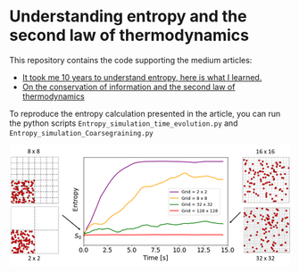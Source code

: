 # Understanding entropy and the second law of thermodynamics

This repository contains the code supporting the medium articles:

- [It took me 10 years to understand entropy, here is what I learned.](https://aurelien-pelissier.medium.com/rewinding-the-universe-to-the-beginning-of-time-b98c82e6a606)  
- [On the conservation of information and the second law of thermodynamics](https://aurelien-pelissier.medium.com/on-the-conservation-of-information-and-the-second-law-of-thermodynamics-f22c0645d8ec)

To reproduce the entropy calculation presented in the article, you can run the python scripts `Entropy_simulation_time_evolution.py` and `Entropy_simulation_Coarsegraining.py`

<p align="center">
  <img src="https://raw.githubusercontent.com/Aurelien-Pelissier/Medium/master/Understanding%20entropy%20and%20the%20second%20law%20of%20thermodynamics/Figure1.png" width=700>
</p>
